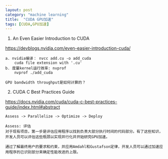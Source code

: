 ```yaml
---
layout: post
category: "machine learning"
title:  "CUDA GPU加速"
tags: [CUDA,GPU加速]
---
```


1. An Even Easier Introduction to CUDA

https://devblogs.nvidia.com/even-easier-introduction-cuda/
	
	a. nvidia编译： nvcc add.cu -o add_cuda
		cuda file extension with '.cu'
	b. 度量kernel运行效率: nvprof
		nvprof ./add_cuda

	GPU bandwidth throughput是如何计算的？

2. CUDA C Best Practices Guide

https://docs.nvidia.com/cuda/cuda-c-best-practices-guide/index.html#abstract

	Assess -> Parallelize -> Optimize -> Deploy

	Assess: 评估
	对于现有项目，第一步是评估应用程序以找到负责大部分执行时间的代码部分。有了这些知识，开发人员可以评估这些瓶颈以实现并行化并开始研究GPU加速。

	通过了解最终用户的要求和约束，并应用Amdahl和Gustafson定律，开发人员可以通过加速应用程序的已识别部分来确定性能改进的上限。
